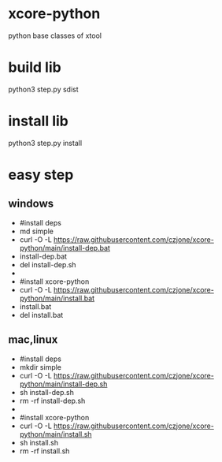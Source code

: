 # xcore-python

python base classes of xtool

# build lib
python3 step.py sdist

# install lib
python3 step.py install

# easy step

## windows
- #install deps
- md simple
- curl -O -L https://raw.githubusercontent.com/czjone/xcore-python/main/install-dep.bat
- install-dep.bat
- del install-dep.sh
-
- #install xcore-python
- curl -O -L https://raw.githubusercontent.com/czjone/xcore-python/main/install.bat
- install.bat
- del install.bat

## mac,linux
- #install deps
- mkdir simple
- curl -O -L https://raw.githubusercontent.com/czjone/xcore-python/main/install-dep.sh
- sh install-dep.sh
- rm -rf install-dep.sh
-
- #install xcore-python
- curl -O -L https://raw.githubusercontent.com/czjone/xcore-python/main/install.sh
- sh install.sh
- rm -rf install.sh

